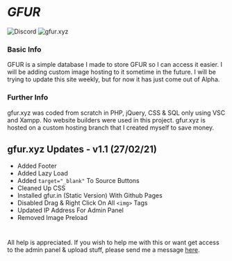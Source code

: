 # **_GFUR_**

![Discord](https://img.shields.io/discord/733679602064556094) ![gfur.xyz](https://img.shields.io/website?down_color=red&down_message=gfur.xyz%20-%20offline&up_color=blue&up_message=gfur.xyz%20-%20online&url=http%3A%2F%2Fgfur.xyz)

### Basic Info

GFUR is a simple database I made to store GFUR so I can access it easier. I will be adding custom image hosting to it sometime in the future. I will be trying to update this site weekly, but for now it has just come out of Alpha.

### Further Info

gfur.xyz was coded from scratch in PHP, jQuery, CSS & SQL only using VSC and Xampp. No website builders were used in this project.  gfur.xyz is hosted on a custom hosting branch that I created myself to save money.

## gfur.xyz Updates - v1.1 (27/02/21)

* Added Footer 
* Added Lazy Load 
* Added `target="_blank"` To Source Buttons
* Cleaned Up CSS
* Installed gfur.in (Static Version) With Github Pages
* Disabled Drag & Right Click On All `<img>` Tags
* Updated IP Address For Admin Panel
* Removed Image Preload

#

All help is appreciated. If you wish to help me with this or want get access to the admin panel & upload stuff, please send me a message [here](https://telegram.me/HydyFox).
